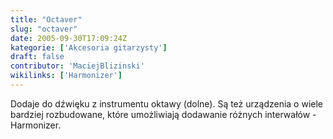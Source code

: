 ```yaml
---
title: "Octaver"
slug: "octaver"
date: 2005-09-30T17:09:24Z
kategorie: ['Akcesoria gitarzysty']
draft: false
contributor: 'MaciejBlizinski'
wikilinks: ['Harmonizer']
---
```

Dodaje do dźwięku z instrumentu oktawy (dolne). Są też urządzenia o
wiele bardziej rozbudowane, które umożliwiają dodawanie różnych
interwałów - Harmonizer<!-- link nie odnosił się do niczego: 'Octaver' (PosixPath('Octaver.md')) links to 'Harmonizer' (PosixPath('/no/path/exists')) and that does not exist -->.

